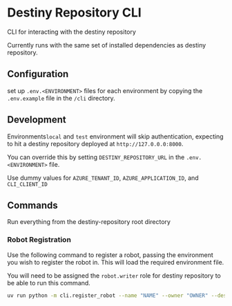 # Destiny Repository CLI

CLI for interacting with the destiny repository

Currently runs with the same set of installed dependencies as destiny repository.

## Configuration

set up `.env.<ENVIRONMENT>` files for each environment by copying the `.env.example` file in the `/cli` directory.

## Development

Environments`local` and `test` environment will skip authentication, expecting to hit a destiny repository deployed at `http://127.0.0.0:8000`.

You can override this by setting `DESTINY_REPOSITORY_URL` in the `.env.<ENVIRONMENT>` file.

Use dummy values for `AZURE_TENANT_ID`, `AZURE_APPLICATION_ID`, and `CLI_CLIENT_ID`

## Commands

Run everything from the destiny-repository root directory

### Robot Registration

Use the following command to register a robot, passing the environment you wish to register the robot in. This will load the required environment file.

You will need to be assigned the `robot.writer` role for destiny repository to be able to run this command.

```sh
uv run python -m cli.register_robot --name "NAME" --owner "OWNER" --description "DESCRIPTION" --env ENVIRONMENT
```
